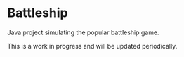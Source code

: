 # Battleship

Java project simulating the popular battleship game.

This is a work in progress and will be updated periodically.
